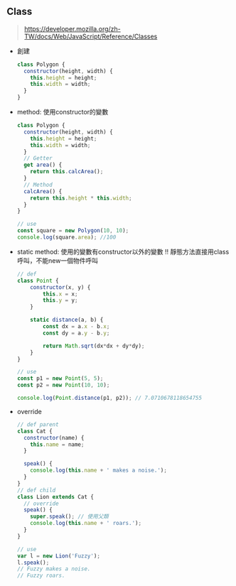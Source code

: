 ## Class

> https://developer.mozilla.org/zh-TW/docs/Web/JavaScript/Reference/Classes

* 創建

  ```js
  class Polygon {
    constructor(height, width) {
      this.height = height;
      this.width = width;
    }
  }
  ```



* method: 使用constructor的變數

   ```js
   class Polygon {
     constructor(height, width) {
       this.height = height;
       this.width = width;
     }
     // Getter
     get area() {
       return this.calcArea();
     }
     // Method
     calcArea() {
       return this.height * this.width;
     }
   }
   ```

  ```js
  // use
  const square = new Polygon(10, 10);
  console.log(square.area); //100
  ```

  

* static method: 使用的變數有constructor以外的變數  !! 靜態方法直接用class呼叫，不能new一個物件呼叫

  ```js
  // def
  class Point {
      constructor(x, y) {
          this.x = x;
          this.y = y;
      }
  
      static distance(a, b) {
          const dx = a.x - b.x;
          const dy = a.y - b.y;
  
          return Math.sqrt(dx*dx + dy*dy);
      }
  }
  ```

  ```js
  // use
  const p1 = new Point(5, 5);
  const p2 = new Point(10, 10);
  
  console.log(Point.distance(p1, p2)); // 7.0710678118654755
  ```



* override

    ```js
    // def parent
    class Cat {
      constructor(name) {
        this.name = name;
      }
    
      speak() {
        console.log(this.name + ' makes a noise.');
      }
    }
    // def child
    class Lion extends Cat {
      // override
      speak() {
        super.speak(); // 使用父類
        console.log(this.name + ' roars.');
      }
    }
    
    
    ```

  ```js
  // use
  var l = new Lion('Fuzzy');
  l.speak();
  // Fuzzy makes a noise.
  // Fuzzy roars.
  ```

  
